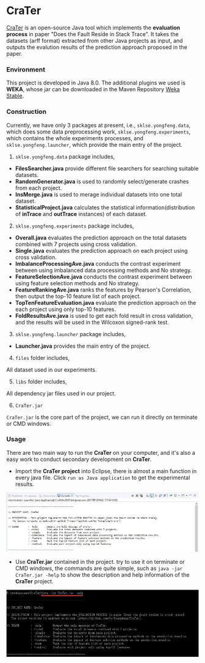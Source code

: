 # CraTer

[CraTer](https://github.com/Gu-Youngfeng/CraTer) is an open-source Java tool which implements the **evaluation process** in paper "Does the Fault Reside in Stack Trace". It takes the datasets (arff format) extracted from other Java projects as input, and outputs the evalution results of the prediction approach proposed in the paper. 

### Environment

This project is developed in Java 8.0. The additional plugins we used is **WEKA**, whose jar can be downloaded in the Maven Repository [Weka Stable](http://mvnrepository.com/artifact/nz.ac.waikato.cms.weka/weka-stable).

### Construction

Currently, we have only 3 packages at present, i.e., `sklse.yongfeng.data`, which does some data preprocessing work, `sklse.yongfeng.experiments`, which contains the whole experiments processes, and `sklse.yongfeng.launcher`, which provide the main entry of the project.

1. `sklse.yongfeng.data` package includes,

- **FilesSearcher.java** provide different file searchers for searching suitable datasets.
- **RandomGenerator.java** is used to randomly select/generate crashes from each project.
- **InsMerge.java** is used to merage individual datasets into one total dataset.
- **StatisticalProject.java** calculates the statistical information(distribution of **inTrace** and **outTrace** instances) of each dataset.

2. `sklse.yongfeng.experiments` package includes,

- **Overall.java** evaluates the prediction approach on the total datasets combined with 7 projects using cross validation.
- **Single.java** evaluates the prediction approach on each project using cross validation.
- **ImbalanceProcessingAve.java** conducts the contrast experiment between using imbalanced data processing methods and No strategy.
- **FeatureSelectionAve.java** conducts the contrast experiment between using feature selection methods and No strategy.
- **FeatureRankingAve.java** ranks the features by Pearson's Correlation, then output the top-10 feature list of each project.
- **TopTenFeatureEvaluation.java** evaluate the prediction approach on the each project using only top-10 features.
- **FoldResultsAve.java** is used to get each fold result in cross validation, and the results will be used in the Wilcoxon signed-rank test.

3. `sklse.yongfeng.launcher` package includes,

- **Launcher.java** provides the main entry of the project.

4. `files` folder includes,

All dataset used in our experiments.

5. `libs` folder includes,

All dependency jar files used in our project.

6. `CraTer.jar`

`CraTer.jar` is the core part of the project, we can run it directly on terminate or CMD windows.

### Usage

There are two main way to run the **CraTer** on your computer, and it's also a easy work to conduct secondary development on **CraTer**.

- Import the **CraTer project** into Eclipse, there is almost a main function in every java file. Click `run as Java application` to get the experimental results.

![carter-eclipse](img/carter2.jpg)

- Use **CraTer.jar** contained in the project. try to use it on terminate or CMD windows, the commands are quite simple, such as `java -jar CraTer.jar -help` to show the description and help information of the **CraTer** project.

![carter-cmd](img/carter.jpg)
